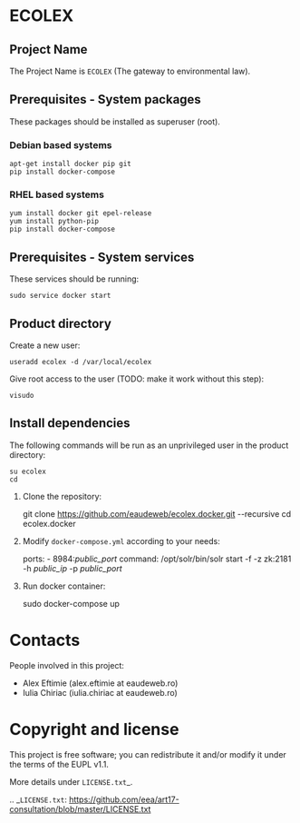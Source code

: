 ECOLEX
======


Project Name
------------
The Project Name is `ECOLEX` (The gateway to environmental law).


Prerequisites - System packages
-------------------------------

These packages should be installed as superuser (root).

### Debian based systems ###

    apt-get install docker pip git
    pip install docker-compose

### RHEL based systems ###

    yum install docker git epel-release
    yum install python-pip
    pip install docker-compose

Prerequisites - System services
-------------------------------

These services should be running:

    sudo service docker start


Product directory
-----------------

Create a new user:

    useradd ecolex -d /var/local/ecolex

Give root access to the user (TODO: make it work without this step):

    visudo



Install dependencies
--------------------
The following commands will be run as an unprivileged user in the product
directory:

    su ecolex
    cd

1. Clone the repository:

    git clone https://github.com/eaudeweb/ecolex.docker.git --recursive
    cd ecolex.docker

2. Modify `docker-compose.yml` according to your needs:

    ports:
        - 8984:_public_port_
    command:
        /opt/solr/bin/solr start -f -z zk:2181 -h _public_ip_ -p _public_port_


3. Run docker container:

    sudo docker-compose up

Contacts
========

People involved in this project:

* Alex Eftimie (alex.eftimie at eaudeweb.ro)
* Iulia Chiriac (iulia.chiriac at eaudeweb.ro)


Copyright and license
=====================

This project is free software; you can redistribute it and/or modify it under
the terms of the EUPL v1.1.

More details under `LICENSE.txt`_.

.. _`LICENSE.txt`: https://github.com/eea/art17-consultation/blob/master/LICENSE.txt
